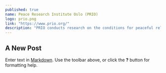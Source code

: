 ```yaml
---
published: true
name: Peace Research Institute Oslo (PRIO)
logo: prio.png
link: "https://www.prio.org/"
description: "PRIO conducts research on the conditions for peaceful relations between states, groups and people. Researchers at PRIO explore how conflicts erupt and how they can be resolved; how different kinds of violence affect people; and how societies tackle crises – and the threat of crisis."
---
```


## A New Post

Enter text in [Markdown](http://daringfireball.net/projects/markdown/). Use the toolbar above, or click the **?** button for formatting help.
